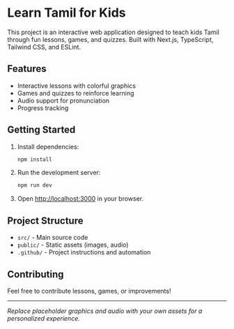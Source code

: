 
# Learn Tamil for Kids

This project is an interactive web application designed to teach kids Tamil through fun lessons, games, and quizzes. Built with Next.js, TypeScript, Tailwind CSS, and ESLint.

## Features
- Interactive lessons with colorful graphics
- Games and quizzes to reinforce learning
- Audio support for pronunciation
- Progress tracking

## Getting Started
1. Install dependencies:
	```sh
	npm install
	```
2. Run the development server:
	```sh
	npm run dev
	```
3. Open [http://localhost:3000](http://localhost:3000) in your browser.

## Project Structure
- `src/` - Main source code
- `public/` - Static assets (images, audio)
- `.github/` - Project instructions and automation

## Contributing
Feel free to contribute lessons, games, or improvements!

---
*Replace placeholder graphics and audio with your own assets for a personalized experience.*
